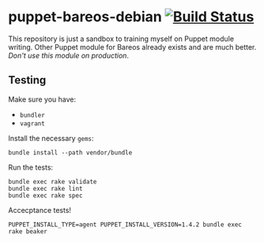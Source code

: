 # puppet-bareos-debian [![Build Status](https://travis-ci.org/Ananasr/puppet-bareos-debian.svg?branch=master)](https://travis-ci.org/Ananasr/puppet-bareos-debian)

This repository is just a sandbox to training myself on Puppet module writing.
Other Puppet module for Bareos already exists and are much better. *Don't use
this module on production*.

## Testing

Make sure you have:
- `bundler`
- `vagrant`

Install the necessary `gems`:
```
bundle install --path vendor/bundle
```

Run the tests:
```
bundle exec rake validate
bundle exec rake lint
bundle exec rake spec
```

Accecptance tests!
```
PUPPET_INSTALL_TYPE=agent PUPPET_INSTALL_VERSION=1.4.2 bundle exec rake beaker
```
